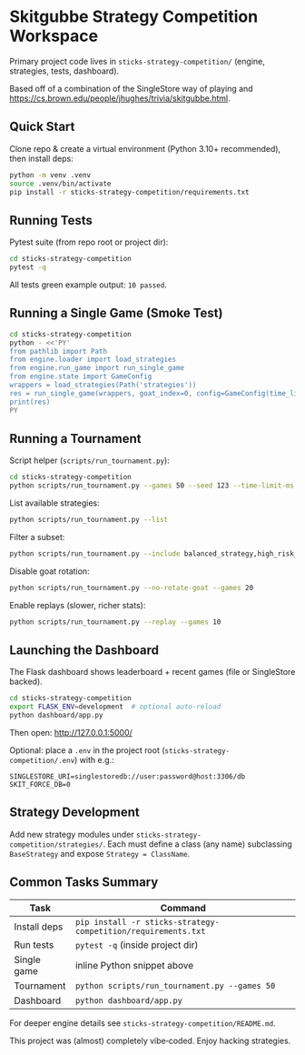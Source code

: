 Skitgubbe Strategy Competition Workspace
========================================

Primary project code lives in `sticks-strategy-competition/` (engine, strategies, tests, dashboard).

Based off of a combination of the SingleStore way of playing and https://cs.brown.edu/people/jhughes/trivia/skitgubbe.html.

Quick Start
-----------
Clone repo & create a virtual environment (Python 3.10+ recommended), then install deps:

```bash
python -m venv .venv
source .venv/bin/activate
pip install -r sticks-strategy-competition/requirements.txt
```

Running Tests
-------------
Pytest suite (from repo root or project dir):
```bash
cd sticks-strategy-competition
pytest -q
```
All tests green example output: `10 passed`.

Running a Single Game (Smoke Test)
----------------------------------
```bash
cd sticks-strategy-competition
python - <<'PY'
from pathlib import Path
from engine.loader import load_strategies
from engine.run_game import run_single_game
from engine.state import GameConfig
wrappers = load_strategies(Path('strategies'))
res = run_single_game(wrappers, goat_index=0, config=GameConfig(time_limit_ms=80))
print(res)
PY
```

Running a Tournament
--------------------
Script helper (`scripts/run_tournament.py`):
```bash
cd sticks-strategy-competition
python scripts/run_tournament.py --games 50 --seed 123 --time-limit-ms 60
```
List available strategies:
```bash
python scripts/run_tournament.py --list
```
Filter a subset:
```bash
python scripts/run_tournament.py --include balanced_strategy,high_risk_strategy,conservative_strategy --games 30
```
Disable goat rotation:
```bash
python scripts/run_tournament.py --no-rotate-goat --games 20
```
Enable replays (slower, richer stats):
```bash
python scripts/run_tournament.py --replay --games 10
```

Launching the Dashboard
-----------------------
The Flask dashboard shows leaderboard + recent games (file or SingleStore backed).
```bash
cd sticks-strategy-competition
export FLASK_ENV=development  # optional auto-reload
python dashboard/app.py
```
Then open: http://127.0.0.1:5000/

Optional: place a `.env` in the project root (`sticks-strategy-competition/.env`) with e.g.:
```
SINGLESTORE_URI=singlestoredb://user:password@host:3306/db
SKIT_FORCE_DB=0
```

Strategy Development
--------------------
Add new strategy modules under `sticks-strategy-competition/strategies/`. Each must define a class (any name) subclassing `BaseStrategy` and expose `Strategy = ClassName`.

Common Tasks Summary
--------------------
| Task | Command |
|------|---------|
| Install deps | `pip install -r sticks-strategy-competition/requirements.txt` |
| Run tests | `pytest -q` (inside project dir) |
| Single game | inline Python snippet above |
| Tournament | `python scripts/run_tournament.py --games 50` |
| Dashboard | `python dashboard/app.py` |

For deeper engine details see `sticks-strategy-competition/README.md`.

This project was (almost) completely vibe‑coded. Enjoy hacking strategies.
